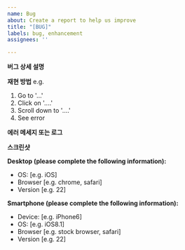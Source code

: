 ```yaml
---
name: Bug
about: Create a report to help us improve
title: "[BUG]"
labels: bug, enhancement
assignees: ''

---
```


**버그 상세 설명**



**재현 방법**
e.g.
1. Go to '...'
2. Click on '....'
3. Scroll down to '....'
4. See error



**에러 메세지 또는 로그**



**스크린샷**



**Desktop (please complete the following information):**
 - OS: [e.g. iOS]
 - Browser [e.g. chrome, safari]
 - Version [e.g. 22]

**Smartphone (please complete the following information):**
 - Device: [e.g. iPhone6]
 - OS: [e.g. iOS8.1]
 - Browser [e.g. stock browser, safari]
 - Version [e.g. 22]
